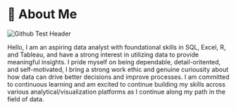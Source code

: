 # 👋 About Me

![Github Test Header](https://github.com/user-attachments/assets/80e66800-bb43-40ed-be54-e59542105b03)

Hello, I am an aspiring data analyst with foundational skills in SQL, Excel, R, and Tableau, and have a strong interest in utilizing data to provide meaningful insights. I pride myself on being dependable, detail-oritented, and self-motivated, I bring a strong work ethic and genuine curiousity about how data can drive better decisions and improve processes. I am committed to continuous learning and am excited to continue building my skills across various analytical/visualization platforms as I continue along my path in the field of data.
